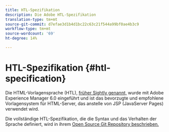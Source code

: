 ```yaml
---
title: HTL-Spezifikation
description: Die Adobe HTL-Spezifikation
translation-type: tm+mt
source-git-commit: d7efae3d1b4d1bc22c63c21f544a99bf0ae4b3c9
workflow-type: tm+mt
source-wordcount: '69'
ht-degree: 14%

---
```



# HTL-Spezifikation {#htl-specification}

Die HTML-Vorlagensprache (HTL), [früher Sightly genannt,](update.md) wurde mit Adobe Experience Manager 6.0 eingeführt und ist das bevorzugte und empfohlene Vorlagensystem für HTML-Server, das anstelle von JSP (JavaServer Pages) verwendet wird.

Die vollständige HTL-Spezifikation, die die Syntax und das Verhalten der Sprache definiert, wird in ihrem [Open Source Git Repository beschrieben.](https://github.com/adobe/htl-spec)
